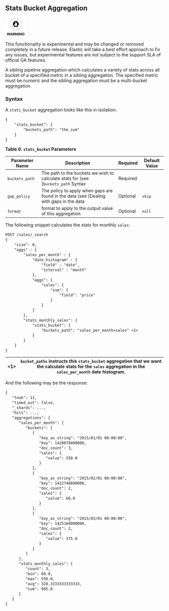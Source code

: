 ## Stats Bucket Aggregation

![Warning](/images/icons/warning.png)

This functionality is experimental and may be changed or removed completely in a future release. Elastic will take a best effort approach to fix any issues, but experimental features are not subject to the support SLA of official GA features.

A sibling pipeline aggregation which calculates a variety of stats across all bucket of a specified metric in a sibling aggregation. The specified metric must be numeric and the sibling aggregation must be a multi-bucket aggregation.

### Syntax

A `stats_bucket` aggregation looks like this in isolation:
    
    
    {
        "stats_bucket": {
            "buckets_path": "the_sum"
        }
    }

 **Table 6. `stats_bucket` Parameters**
 
Parameter Name| Description| Required| Default Value    
---|---|---|---    
`buckets_path`| The path to the buckets we wish to calculate stats for (see [`buckets_path` Syntax| Required|     
`gap_policy`| The policy to apply when gaps are found in the data (see [Dealing with gaps in the data| Optional| `skip`    
`format`| format to apply to the output value of this aggregation| Optional| `null`  
  
  


The following snippet calculates the stats for monthly `sales`:
    
    
    POST /sales/_search
    {
        "size": 0,
        "aggs" : {
            "sales_per_month" : {
                "date_histogram" : {
                    "field" : "date",
                    "interval" : "month"
                },
                "aggs": {
                    "sales": {
                        "sum": {
                            "field": "price"
                        }
                    }
                }
            },
            "stats_monthly_sales": {
                "stats_bucket": {
                    "buckets_path": "sales_per_month>sales" <1>
                }
            }
        }
    }

<1>| `bucket_paths` instructs this `stats_bucket` aggregation that we want the calculate stats for the `sales` aggregation in the `sales_per_month` date histogram.     
---|---  
  
And the following may be the response:
    
    
    {
       "took": 11,
       "timed_out": false,
       "_shards": ...,
       "hits": ...,
       "aggregations": {
          "sales_per_month": {
             "buckets": [
                {
                   "key_as_string": "2015/01/01 00:00:00",
                   "key": 1420070400000,
                   "doc_count": 3,
                   "sales": {
                      "value": 550.0
                   }
                },
                {
                   "key_as_string": "2015/02/01 00:00:00",
                   "key": 1422748800000,
                   "doc_count": 2,
                   "sales": {
                      "value": 60.0
                   }
                },
                {
                   "key_as_string": "2015/03/01 00:00:00",
                   "key": 1425168000000,
                   "doc_count": 2,
                   "sales": {
                      "value": 375.0
                   }
                }
             ]
          },
          "stats_monthly_sales": {
             "count": 3,
             "min": 60.0,
             "max": 550.0,
             "avg": 328.3333333333333,
             "sum": 985.0
          }
       }
    }

